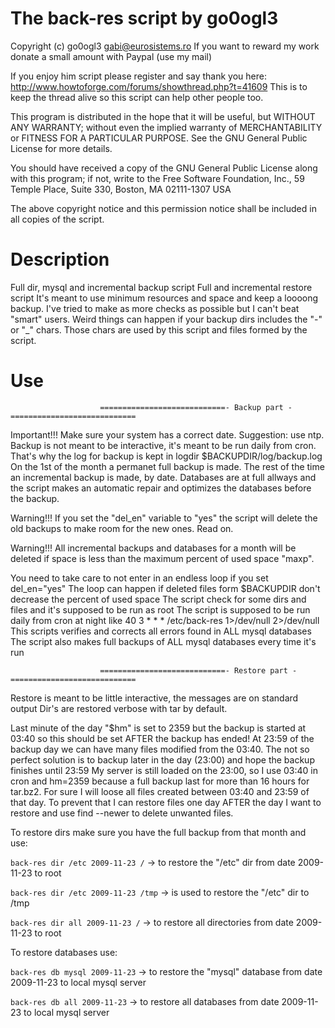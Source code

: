 # The back-res script by go0ogl3

Copyright (c) go0ogl3 gabi@eurosistems.ro
If you want to reward my work donate a small amount with Paypal (use my mail)

If you enjoy him script please register and say thank you here: 
http://www.howtoforge.com/forums/showthread.php?t=41609
This is to keep the thread alive so this script can help other people too.

This program is distributed in the hope that it will be useful,
but WITHOUT ANY WARRANTY; without even the implied warranty of
MERCHANTABILITY or FITNESS FOR A PARTICULAR PURPOSE.  See the
GNU General Public License for more details.

You should have received a copy of the GNU General Public License
along with this program; if not, write to the Free Software
Foundation, Inc., 59 Temple Place, Suite 330, Boston, MA  02111-1307  USA

The above copyright notice and this permission notice shall be included in
all copies of the script.

# Description

Full dir, mysql and incremental backup script
Full and incremental restore script
It's meant to use minimum resources and space and keep a loooong backup.
I've tried to make as more checks as possible but I can't beat "smart" users.
Weird things can happen if your backup dirs includes the "-" or "_" chars.
Those chars are used by this script and files formed by the script.

# Use

                        ============================- Backup part -============================

Important!!! Make sure your system has a correct date. Suggestion: use ntp.
Backup is not meant to be interactive, it's meant to be run daily from cron.
That's why the log for backup is kept in logdir $BACKUPDIR/log/backup.log
On the 1st of the month a permanet full backup is made.
The rest of the time an incremental backup is made, by date.
Databases are at full allways and the script makes an automatic repair and
optimizes the databases before the backup.

Warning!!!
If you set the "del_en" variable to "yes" the script will delete the old
backups to make room for the new ones. Read on.

Warning!!!
All incremental backups and databases for a month will be deleted if space
is less than the maximum percent of used space "maxp".

You need to take care to not enter in an endless loop if you set del_en="yes"
The loop can happen if deleted files form $BACKUPDIR don't decrease the 
percent of used space
The script check for some dirs and files and it's supposed to be run as root
The script is supposed to be run daily from cron at night like
40 3 * * *      /etc/back-res 1>/dev/null 2>/dev/null
This scripts verifies and corrects all errors found in ALL mysql databases
The script also makes full backups of ALL mysql databases every time it's run

                        ============================- Restore part -============================

Restore is meant to be little interactive, the messages are on standard output
Dir's are restored verbose with tar by default.

Last minute of the day "$hm" is set to 2359 but the backup is started at 03:40
so this should be set AFTER the backup has ended! At 23:59 of the backup day 
we can have many files modified from the 03:40. The not so perfect solution is
to backup later in the day (23:00) and hope the backup finishes until 23:59
My server is still loaded on the 23:00, so I use 03:40 in cron and hm=2359
because a full backup last for more than 16 hours for tar.bz2.
For sure I will loose all files created between 03:40 and 23:59 of that day.
To prevent that I can restore files one day AFTER the day I want to restore
and use find --newer to delete unwanted files.

To restore dirs make sure you have the full backup from that month and use:

`back-res dir /etc 2009-11-23 /`  -> to restore the "/etc" dir from date 2009-11-23 to root

`back-res dir /etc 2009-11-23 /tmp`  -> is used to restore the "/etc" dir to /tmp

`back-res dir all 2009-11-23 /` -> to restore all directories from date 2009-11-23 to root

To restore databases use:

`back-res db mysql 2009-11-23` -> to restore the "mysql" database from date 2009-11-23 to local mysql server

`back-res db all 2009-11-23` -> to restore all databases from date 2009-11-23 to local mysql server
